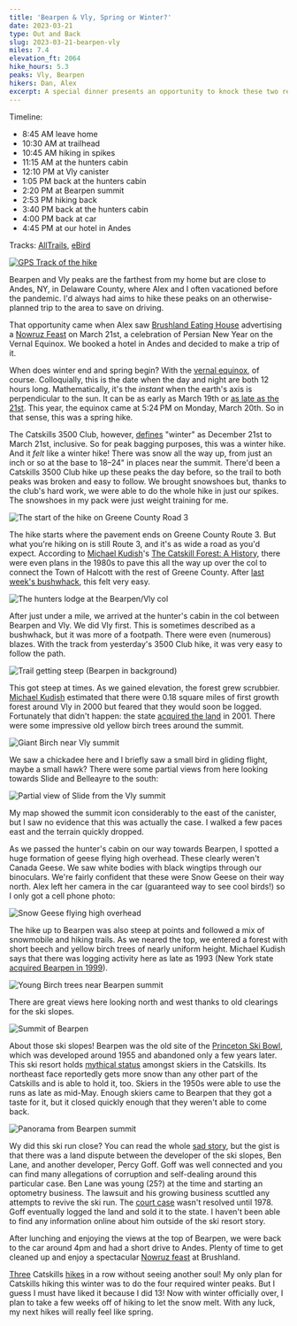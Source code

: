 ```yaml
---
title: 'Bearpen & Vly, Spring or Winter?'
date: 2023-03-21
type: Out and Back
slug: 2023-03-21-bearpen-vly
miles: 7.4
elevation_ft: 2064
hike_hours: 5.3
peaks: Vly, Bearpen
hikers: Dan, Alex
excerpt: A special dinner presents an opportunity to knock these two remote peaks out on what the 3500 club considers the last day of winter.
---
```


Timeline:

- 8:45 AM leave home
- 10:30 AM at trailhead
- 10:45 AM hiking in spikes
- 11:15 AM at the hunters cabin
- 12:10 PM at Vly canister
- 1:05 PM back at the hunters cabin
- 2:20 PM at Bearpen summit
- 2:53 PM hiking back
- 3:40 PM back at the hunters cabin
- 4:00 PM back at car
- 4:45 PM at our hotel in Andes

Tracks: [AllTrails], [eBird]

[![GPS Track of the hike]({{site.baseurl}}/assets/2023-03-21-bearpen-vly/bearpen-vly-track.png)]({{site.baseurl}}/map/#2023-03-21-bearpen-vly)

Bearpen and Vly peaks are the farthest from my home but are close to Andes, NY, in Delaware County, where Alex and I often vacationed before the pandemic. I'd always had aims to hike these peaks on an otherwise-planned trip to the area to save on driving.

That opportunity came when Alex saw [Brushland Eating House] advertising a [Nowruz Feast] on March 21st, a celebration of Persian New Year on the Vernal Equinox. We booked a hotel in Andes and decided to make a trip of it.

When does winter end and spring begin? With the [vernal equinox], of course. Colloquially, this is the date when the day and night are both 12 hours long. Mathematically, it's the _instant_ when the earth's axis is perpendicular to the sun. It can be as early as March 19th or [as late as the 21st][equinox]. This year, the equinox came at 5:24 PM on Monday, March 20th. So in that sense, this was a spring hike.

The Catskills 3500 Club, however, [defines] "winter" as December 21st to March 21st, inclusive. So for peak bagging purposes, this was a winter hike. And it _felt_ like a winter hike! There was snow all the way up, from just an inch or so at the base to 18–24" in places near the summit. There'd been a Catskills 3500 Club hike up these peaks the day before, so the trail to both peaks was broken and easy to follow. We brought snowshoes but, thanks to the club's hard work, we were able to do the whole hike in just our spikes. The snowshoes in my pack were just weight training for me.

![The start of the hike on Greene County Road 3]({{site.baseurl}}/assets/2023-03-21-bearpen-vly/county-road-3.jpeg)

The hike starts where the pavement ends on Greene County Route 3. But what you're hiking on is still Route 3, and it's as wide a road as you'd expect. According to [Michael Kudish]'s [The Catskill Forest: A History], there were even plans in the 1980s to pave this all the way up over the col to connect the Town of Halcott with the rest of Greene County. After [last week's bushwhack][fir], this felt very easy.

![The hunters lodge at the Bearpen/Vly col]({{site.baseurl}}/assets/2023-03-21-bearpen-vly/hunters-lodge.jpeg)

After just under a mile, we arrived at the hunter's cabin in the col between Bearpen and Vly. We did Vly first. This is sometimes described as a bushwhack, but it was more of a footpath. There were even (numerous) blazes. With the track from yesterday's 3500 Club hike, it was very easy to follow the path.

![Trail getting steep (Bearpen in background)]({{site.baseurl}}/assets/2023-03-21-bearpen-vly/steep-vly.jpeg)

This got steep at times. As we gained elevation, the forest grew scrubbier. [Michael Kudish] estimated that there were 0.18 square miles of first growth forest around Vly in 2000 but feared that they would soon be logged. Fortunately that didn't happen: the state [acquired the land][buy-vly] in 2001. There were some impressive old yellow birch trees around the summit.

![Giant Birch near Vly summit]({{site.baseurl}}/assets/2023-03-21-bearpen-vly/giant-birch-vly.jpeg)

We saw a chickadee here and I briefly saw a small bird in gliding flight, maybe a small hawk? There were some partial views from here looking towards Slide and Belleayre to the south:

![Partial view of Slide from the Vly summit]({{site.baseurl}}/assets/2023-03-21-bearpen-vly/partial-slide-view.jpeg)

My map showed the summit icon considerably to the east of the canister, but I saw no evidence that this was actually the case. I walked a few paces east and the terrain quickly dropped.

As we passed the hunter's cabin on our way towards Bearpen, I spotted a huge formation of geese flying high overhead. These clearly weren't Canada Geese. We saw white bodies with black wingtips through our binoculars. We're fairly confident that these were Snow Geese on their way north. Alex left her camera in the car (guaranteed way to see cool birds!) so I only got a cell phone photo:

![Snow Geese flying high overhead]({{site.baseurl}}/assets/2023-03-21-bearpen-vly/snow-geese.jpg)

The hike up to Bearpen was also steep at points and followed a mix of snowmobile and hiking trails. As we neared the top, we entered a forest with short beech and yellow birch trees of nearly uniform height. Michael Kudish says that there was logging activity here as late as 1993 (New York state [acquired Bearpen in 1999][1999]).

![Young Birch trees near Bearpen summit]({{site.baseurl}}/assets/2023-03-21-bearpen-vly/young-birch.jpeg)

There are great views here looking north and west thanks to old clearings for the ski slopes.

![Summit of Bearpen]({{site.baseurl}}/assets/2023-03-21-bearpen-vly/bearpen-summit.jpeg)

About those ski slopes! Bearpen was the old site of the [Princeton Ski Bowl], which was developed around 1955 and abandoned only a few years later. This ski resort holds [mythical status][skiing] amongst skiers in the Catskills. Its northeast face reportedly gets more snow than any other part of the Catskills and is able to hold it, too. Skiers in the 1950s were able to use the runs as late as mid-May. Enough skiers came to Bearpen that they got a taste for it, but it closed quickly enough that they weren't able to come back.

![Panorama from Bearpen summit]({{site.baseurl}}/assets/2023-03-21-bearpen-vly/bearpen-pano.jpeg)

Wy did this ski run close? You can read the whole [sad story][bearpen-story], but the gist is that there was a land dispute between the developer of the ski slopes, Ben Lane, and another developer, Percy Goff. Goff was well connected and you can find many allegations of corruption and self-dealing around this particular case. Ben Lane was young (25?) at the time and starting an optometry business. The lawsuit and his growing business scuttled any attempts to revive the ski run. The [court case] wasn't resolved until 1978. Goff eventually logged the land and sold it to the state. I haven't been able to find any information online about him outside of the ski resort story.

After lunching and enjoying the views at the top of Bearpen, we were back to the car around 4pm and had a short drive to Andes. Plenty of time to get cleaned up and enjoy a spectacular [Nowruz feast] at Brushland.

[Three][fir] Catskills [hikes][six] in a row without seeing another soul! My only plan for Catskills hiking this winter was to do the four required winter peaks. But I guess I must have liked it because I did 13! Now with winter officially over, I plan to take a few weeks off of hiking to let the snow melt. With any luck, my next hikes will really feel like spring.

[AllTrails]: https://www.alltrails.com/explore/recording/afternoon-hike-at-vly-mountain-and-bearpen-trail-55479c5
[eBird]: http://ebird.org
[buy-vly]: https://www.dailyfreeman.com/2001/02/02/state-to-buy-recreational-land/
[skiing]: https://nyskiblog.com/magazine/eastern-us/bearpen-mountain-ny-original-beast/
[bearpen-story]: http://skikabbalah.com/lostNY/bearpen/BEARPEN%20STORY.htm
[nowruz feast]: https://www.instagram.com/p/CpOL0beJc4Y/?hl=en
[brushland eating house]: https://www.instagram.com/brushlandeating/
[equinox]: http://www.astropixels.com/ephemeris/soleq2001.html
[vernal equinox]: https://en.wikipedia.org/wiki/Equinox
[defines]: http://catskill-3500-club.org/membership.php
[michael kudish]: https://www.mknhp.org/
[The Catskill Forest: A History]: https://www.amazon.com/Catskill-Forest-History-Michael-Kudish/dp/1930098022
[1999]: https://www.nynjtc.org/sites/default/files/trailwalker/1999/tw-so99.html
[princeton ski bowl]: http://skikabbalah.com/lostNY/bearpen/BEARPEN.htm
[court case]: https://casetext.com/case/goff-v-princeton-ski-bowl-inc
[fir]: /catskills/2023/03/18/2023-03-18-fir.html
[six]: /catskills/2023/03/09/2023-03-09-winter-six.html
